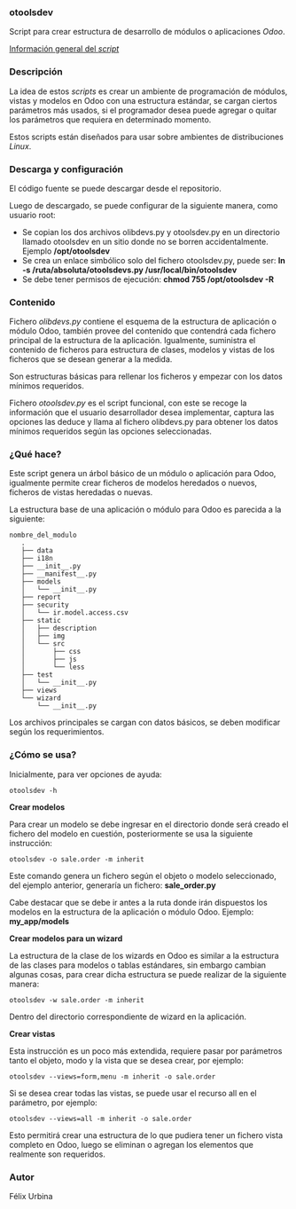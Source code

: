 ### otoolsdev

Script para crear estructura de desarrollo de módulos o aplicaciones _Odoo_.

<a href="https://wiki.nuxpy.com/index.php/Odoo_utils">Información general del <i>script</i></a>

### Descripción

La idea de estos _scripts_ es crear un ambiente de programación de módulos, vistas y modelos en Odoo con una estructura estándar, se cargan ciertos parámetros más usados, si el programador desea puede agregar o quitar los parámetros que requiera en determinado momento.

Estos scripts están diseñados para usar sobre ambientes de distribuciones _Linux_.

### Descarga y configuración

El código fuente se puede descargar desde el repositorio.

Luego de descargado, se puede configurar de la siguiente manera, como usuario root:

* Se copian los dos archivos olibdevs.py y otoolsdev.py en un directorio llamado otoolsdev en un sitio donde no se borren accidentalmente. Ejemplo **/opt/otoolsdev**
* Se crea un enlace simbólico solo del fichero otoolsdev.py, puede ser: **ln -s /ruta/absoluta/otoolsdevs.py /usr/local/bin/otoolsdev**
* Se debe tener permisos de ejecución: **chmod 755 /opt/otoolsdev -R**

### Contenido

Fichero _olibdevs.py_ contiene el esquema de la estructura de aplicación o módulo Odoo, también provee del contenido que contendrá cada fichero principal de la estructura de la aplicación. Igualmente, suministra el contenido de ficheros para estructura de clases, modelos y vistas de los ficheros que se desean generar a la medida.

Son estructuras básicas para rellenar los ficheros y empezar con los datos mínimos requeridos.

Fichero _otoolsdev.py_ es el script funcional, con este se recoge la información que el usuario desarrollador desea implementar, captura las opciones las deduce y llama al fichero olibdevs.py para obtener los datos mínimos requeridos según las opciones seleccionadas.

### ¿Qué hace?

Este script genera un árbol básico de un módulo o aplicación para Odoo, igualmente permite crear ficheros de modelos heredados o nuevos, ficheros de vistas heredadas o nuevas.

La estructura base de una aplicación o módulo para Odoo es parecida a la siguiente:

    nombre_del_modulo
       .
       ├── data
       ├── i18n
       ├── __init__.py
       ├── __manifest__.py
       ├── models
       │   └── __init__.py
       ├── report
       ├── security
       │   └── ir.model.access.csv
       ├── static
       │   ├── description
       │   ├── img
       │   └── src
       │       ├── css
       │       ├── js
       │       └── less
       ├── test
       │   └── __init__.py
       ├── views
       └── wizard
           └── __init__.py

Los archivos principales se cargan con datos básicos, se deben modificar según los requerimientos.

### ¿Cómo se usa?

Inicialmente, para ver opciones de ayuda:

    otoolsdev -h

**Crear modelos**

Para crear un modelo se debe ingresar en el directorio donde será creado el fichero del modelo en cuestión, posteriormente se usa la siguiente instrucción: 

    otoolsdev -o sale.order -m inherit

Este comando genera un fichero según el objeto o modelo seleccionado, del ejemplo anterior, generaría un fichero: **sale_order.py**

Cabe destacar que se debe ir antes a la ruta donde irán dispuestos los modelos en la estructura de la aplicación o módulo Odoo. Ejemplo: **my_app/models**

**Crear modelos para un wizard**

La estructura de la clase de los wizards en Odoo es similar a la estructura de las clases para modelos o tablas estándares, sin embargo cambian algunas cosas, para crear dicha estructura se puede realizar de la siguiente manera:

    otoolsdev -w sale.order -m inherit

Dentro del directorio correspondiente de wizard en la aplicación.

**Crear vistas**

Esta instrucción es un poco más extendida, requiere pasar por parámetros tanto el objeto, modo y la vista que se desea crear, por ejemplo:

    otoolsdev --views=form,menu -m inherit -o sale.order

Si se desea crear todas las vistas, se puede usar el recurso all en el parámetro, por ejemplo:

    otoolsdev --views=all -m inherit -o sale.order

Esto permitirá crear una estructura de lo que pudiera tener un fichero vista completo en Odoo, luego se eliminan o agregan los elementos que realmente son requeridos. 

### Autor
Félix Urbina
